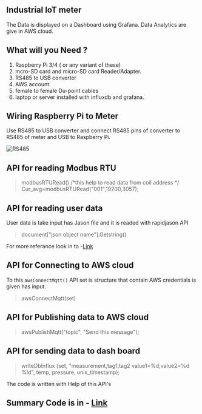 ## Industrial IoT meter

The Data is displayed on a Dashboard using Grafana. Data Analytics are give in AWS cloud. 

## What will you Need ?

1. Raspberry Pi 3/4 ( or any variant of these)
2. mcro-SD card and micro-SD card Reader/Adapter.
3. RS485 to USB converter
4. AWS account
5. female to female Du-point cables  
6. laptop or server installed with influxdb and grafana.

## Wiring Raspberry Pi to Meter

Use RS485 to USB converter and connect RS485 pins of converter to RS485 of meter and USB to Raspberry Pi.

![RS485](/RS485.jpeg)

## API for reading Modbus RTU

> modbusRTURead() /*this help to read data from coil address */
  Cur_avg=modbusRTURead("001",19200,3057);
  
## API for reading user data

User data is take input has Jason file and it is readed with rapidjason API

> document["json object name"].Getstring()

For more referance look in to -[Link](https://rapidjson.org/md_doc_tutorial.html)

## API for Connecting to AWS cloud

To this `awsConnectMqtt()` API set is structure that contain AWS credentials is given has input. 

> awsConnectMqtt(set)

## API for Publishing data to AWS cloud

> awsPublishMqtt("topic", "Send this message");

## API for sending data to dash board 

> writeDbInflux (set, "measurement,tag1,tag2 value1=%d,value2=%d %ld", temp, pressure, unix_timestamp);

The code is written with Help of this API's

## Summary Code is in - [Link](https://github.com/KART-HIKEYAREKULAPALLI/METER/blob/master/Meter.cpp)
